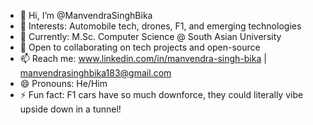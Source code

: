 - 👋 Hi, I’m @ManvendraSinghBika
- 👀 Interests: Automobile tech, drones, F1, and emerging technologies
- 🌱 Currently: M.Sc. Computer Science @ South Asian University
- 💞️ Open to collaborating on tech projects and open-source
- 📫 Reach me: www.linkedin.com/in/manvendra-singh-bika | manvendrasinghbika183@gmail.com
- 😄 Pronouns: He/Him
- ⚡ Fun fact: F1 cars have so much downforce, they could literally vibe upside down in a tunnel!


<!---
ManvendraSinghBika/ManvendraSinghBika is a ✨ special ✨ repository because its `README.md` (this file) appears on your GitHub profile.
You can click the Preview link to take a look at your changes.
--->
